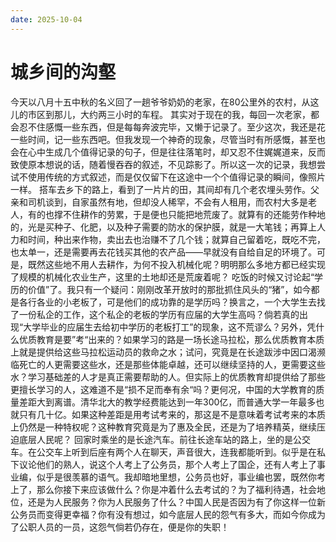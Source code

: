 ```yaml
---
date: 2025-10-04
---
```

# 城乡间的沟壑
今天以八月十五中秋的名义回了一趟爷爷奶奶的老家，在80公里外的农村，从这儿的市区到那儿，大约两三小时的车程。
其实对于现在的我，每回一次老家，都会忍不住感慨一些东西，但是每每奔波完毕，又懒于记录了。至少这次，我还是花一些时间，记一些东西吧。但我发现一个神奇的现象，尽管当时有所感慨，甚至也会在心中生成几个值得记录的句子，但是往往落笔时，却又忍不住娓娓道来，反而致使原本想说的话，随着慢吞吞的叙述，不见踪影了。所以这一次的记录，我想尝试不使用传统的方式叙述，而是仅仅留下在这途中一个个值得记录的瞬间，像照片一样。
搭车去乡下的路上，看到了一片片的田，其间却有几个老农埋头劳作。父亲和司机谈到，自家虽然有地，但却没人稀罕，不会有人租用，而农村大多是老人，有的也撑不住耕作的劳累，于是便也只能把地荒废了。就算有的还能劳作种地的，光是买种子、化肥，以及种子需要的防水的保护膜，就是一大笔钱；再算上人力和时间，种出来作物，卖出去也治赚不了几个钱；就算自己留着吃，既吃不完，也太单一，还是需要再去花钱买其他的农产品——早就没有自给自足的环境了。可是，既然这些地不用人去耕作，为何不投入机械化呢？明明那么多地方都已经实现了规模的机械化农业生产，这里的土地却还是荒废着呢？
吃饭的时候又讨论起“学历的价值”了。我只有一个疑问：刚刚改革开放时的那批抓住风头的“猪”，如今都是各行各业的小老板了，可是他们的成功靠的是学历吗？换言之，一个大学生去找了一份私企的工作，这个私企的老板的学历有应届的大学生高吗？倘若真的出现“大学毕业的应届生去给初中学历的老板打工”的现象，这不荒谬么？另外，凭什么优质教育是要”考“出来的？如果学习的路是一场长途马拉松，那么优质教育本质上就是提供给这些马拉松运动员的救命之水；试问，究竟是在长途跋涉中因口渴濒临死亡的人更需要这些水，还是那些体能卓越，还可以继续坚持的人，更需要这些水？学习基础差的人才是真正需要帮助的人。但实际上的优质教育却提供给了那些更擅长学习的人，这难道不是“损不足而奉有余“吗？更何况，中国的大学教育的质量差距大到离谱。清华北大的教学经费能达到一年300亿，而普通大学一年最多也就只有几十亿。如果这种差距是用考试考来的，那这是不是意味着考试考来的本质上仍然是一种特权呢？这种教育究竟是为了惠及全民，还是为了培养精英，继续压迫底层人民呢？
回家时乘坐的是长途汽车。前往长途车站的路上，坐的是公交车。在公交车上听到后座有两个人在聊天，声音很大，连我都能听到。似乎是在私下议论他们的熟人，说这个人考上了公务员，那个人考上了国企，还有人考上了事业编，似乎是很羡慕的语气。我却暗地里想，公务员也好，事业编也罢，既然你考上了，那么你接下来应该做什么？你是冲着什么去考试的？为了福利待遇，社会地位，还是为人民服务？你为人民服务了什么？中国人民是否因为有了你这样一位新公务员而变得更幸福？你有没有想过，如今底层人民的怨气有多大，而如今你成为了公职人员的一员，这怨气倘若仍存在，便是你的失职！